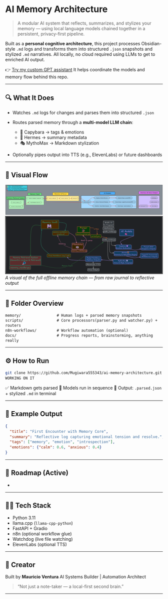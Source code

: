 # AI Memory Architecture

> A modular AI system that reflects, summarizes, and stylizes your memory — using local language models chained together in a persistent, privacy-first pipeline.

Built as a **personal cognitive architecture**, this project processes Obsidian-style `.md` logs and transforms them into structured `.json` snapshots and stylized `.md` narratives. All locally, no cloud required using LLMs to get to enriched AI output.

👉 [Try my custom GPT assistant](https://chatgpt.com/g/g-686d56d1a8048191bd32fdb5704d2eb4-memoryarchitect-gpt?model=o4-mini)
It helps coordinate the models and memory flow behind this repo.

---

## 🔍 What It Does

* Watches `.md` logs for changes and parses them into structured `.json`
* Routes parsed memory through a **multi-model LLM chain**:

  * 🤍 Capybara → tags & emotions
  * 🧠 Hermes → summary metadata
  * 🎭 MythoMax → Markdown stylization
* Optionally pipes output into TTS (e.g., ElevenLabs) or future dashboards

---

## 🧠 Visual Flow

[![Memory Architecture Simple Diagram](./docs/memory_flow_diagram_dark(2).png)](./docs/memory_flow_diagram_dark(2).png)
[![First Draft Diagram](./docs/memory_flow_diagram_dark.png)](./docs/memory_flow_diagram_dark.png)
*A visual of the full offline memory chain — from raw journal to reflective output*

---

## 📂 Folder Overview

```
memory/                # Human logs + parsed memory snapshots
scripts/               # Core processors(parser.py and watcher.py) + routers
n8n-workflows/         # Workflow automation (optional)
docs/                  # Progress reports, brainstorming, anything really
```

---

## ⚙️ How to Run

```bash
git clone https://github.com/Mugiwara555343/ai-memory-architecture.git
WORKING ON IT
```

✅ Markdown gets parsed
🧠 Models run in sequence
📄 Output: `.parsed.json` + stylized `.md` in terminal

---

## 📆 Example Output

```json
{
  "title": "First Encounter with Memory Core",
  "summary": "Reflective log capturing emotional tension and resolve.",
  "tags": ["memory", "emotion", "introspection"],
  "emotions": {"calm": 0.6, "anxious": 0.4}
}
```

---

## 🧱 Roadmap (Active)

*

---

## 👷️‍♂️ Tech Stack

* Python 3.11
* llama.cpp (`llama-cpp-python`)
* FastAPI + Gradio
* n8n (optional workflow glue)
* Watchdog (live file watching)
* ElevenLabs (optional TTS)

---

## 🙌 Creator

Built by **Mauricio Ventura**
AI Systems Builder | Automation Architect

> “Not just a note-taker — a local-first second brain.”

---

